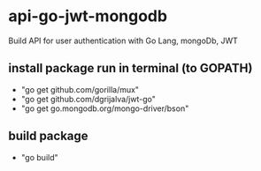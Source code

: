 # api-go-jwt-mongodb
Build API for user authentication with Go Lang, mongoDb, JWT

## install package run in terminal (to GOPATH)
- "go get github.com/gorilla/mux"
- "go get github.com/dgrijalva/jwt-go"
- "go get go.mongodb.org/mongo-driver/bson"

## build package
- "go build"